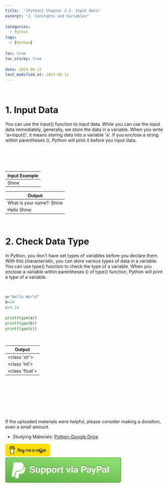 ```yaml
---
title:  "[Python] Chapter 2-2. Input Data"
excerpt: "2. Constants and Variables"

categories:
  - Python
tags:
  - [Python]

toc: true
toc_sticky: true
 
date: 2023-08-12
last_modified_at: 2023-08-12
---
```


&nbsp;

# 1. Input Data
You can use the input() function to input data. While you can use the input data immediately, generally, we store the data in a variable. When you write 'a=input()', it means storing data into a variable 'a'. If you enclose a string within parentheses (), Python will print it before you input data.

&nbsp;

```python

```

&nbsp;

| Input Example |
|---|
| Shine |

| Output |
|---|
| What is your name?: Shine |
| Hello Shine |

&nbsp;

# 2. Check Data Type
In Python, you don't have set types of variables before you declare them. With this characteristic, you can store various types of data in a variable. You can use type() function to check the type of a variable. When you enclose a variable within parentheses () of type() function, Python will print a type of a variable.

&nbsp;

```python
a="Hello World"
b=24
c=3.14

print(type(a))
print(type(b))
print(type(c))
```

&nbsp;

| Output |
|---|
| <class 'str'> |
| <class 'int'> |
| <class 'float'> |

&nbsp;


&nbsp;

&nbsp;

&nbsp;

If the uploaded materials were helpful, please consider making a donation, even a small amount.
- Studying Materials: ​[Python-Google Drive](https://drive.google.com/drive/u/3/folders/1btmxn1mWaPy8ZYZvRu2HWbiV2UKsDwLP)

[!["Buy Me A Coffee"](https://raw.githubusercontent.com/Shine-Loi/Shine-Loi.github.io/master/assets/images/Buymeacoffee.png)](https://www.buymeacoffee.com/shine_loi_lee)
[![Support via PayPal](https://raw.githubusercontent.com/Shine-Loi/Shine-Loi.github.io/41d049ca49169c961adde8f77b7d0f6981851ea3/assets/images/Paypal.svg)](https://paypal.me/goldbin0514?country.x=KR&locale.x=ko_KR)
